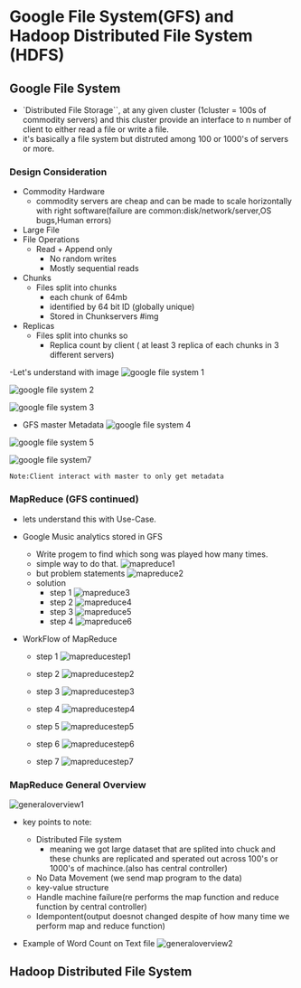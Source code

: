# Google File System(GFS) and Hadoop Distributed File System (HDFS)



## Google File System 

- `Distributed File Storage``, at any given cluster (1cluster = 100s of commodity servers) and this cluster provide an interface to n number of client to either read a file or write a file.
- it's basically a file system but distruted among 100 or 1000's of servers or more.

### Design Consideration
- Commodity Hardware
    - commodity servers are cheap and can be made to scale horizontally with right software(failure are common:disk/network/server,OS bugs,Human errors)
- Large File
- File Operations
    - Read + Append only
        - No random writes
        - Mostly sequential reads
- Chunks
    - Files split into chunks
        - each chunk of 64mb
        - identified by 64 bit ID (globally unique)
        - Stored in Chunkservers
    #img
- Replicas
    - Files split into chunks so
        - Replica count by client ( at least 3 replica of each chunks in 3 different servers)

-Let's understand with image
![google file system 1](https://github.com/anupmaharzn/Data-Engineering-Tools-Technologies/assets/34486226/946766d7-672b-442d-a86e-ba90ec5711b8)

![google file system 2](https://github.com/anupmaharzn/Data-Engineering-Tools-Technologies/assets/34486226/a42f2171-d587-43de-82e6-626c5d5bf209)

![google file system 3](https://github.com/anupmaharzn/Data-Engineering-Tools-Technologies/assets/34486226/1f9fafdb-a7d9-41b1-9b86-406221f19974)

- GFS master Metadata
![google file system 4](https://github.com/anupmaharzn/Data-Engineering-Tools-Technologies/assets/34486226/cc06bc0c-cf3f-4332-b6cf-cc51bcfbc766)

![google file system 5](https://github.com/anupmaharzn/Data-Engineering-Tools-Technologies/assets/34486226/31124a89-96d9-456c-a9d6-3a52eeb1bd15)

![google file system7](https://github.com/anupmaharzn/Data-Engineering-Tools-Technologies/assets/34486226/df00c497-9153-4875-8904-6e1daedd98dc)

```Note:Client interact with master to only get metadata```




### MapReduce (GFS continued)

- lets understand this with Use-Case.

- Google Music analytics stored in GFS
    - Write progem to find which song was played how many times.
    - simple way to do that.
        ![mapreduce1](https://github.com/anupmaharzn/Data-Engineering-Tools-Technologies/assets/34486226/fa0bab17-be0c-4b8d-8b3c-d06d61a0cdf7)
    - but problem statements
        ![mapreduce2](https://github.com/anupmaharzn/Data-Engineering-Tools-Technologies/assets/34486226/c23efb7f-b790-45ac-a7a9-151d76a68121)
    - solution
        - step 1
        ![mapreduce3](https://github.com/anupmaharzn/Data-Engineering-Tools-Technologies/assets/34486226/418636ea-9b99-4b8c-83c5-9923301787de)
        - step 2
        ![mapreduce4](https://github.com/anupmaharzn/Data-Engineering-Tools-Technologies/assets/34486226/fc45e2f4-54e1-4e56-ba68-1fab467c77d4)
        - step 3
        ![mapreduce5](https://github.com/anupmaharzn/Data-Engineering-Tools-Technologies/assets/34486226/c092e2af-3a67-4c86-85ec-c996fafa9d86)
        - step 4
        ![mapreduce6](https://github.com/anupmaharzn/Data-Engineering-Tools-Technologies/assets/34486226/61620c5c-d8c8-45d3-b459-ef09a9618f37)


- WorkFlow of MapReduce
    - step 1
      ![mapreducestep1](https://github.com/anupmaharzn/Data-Engineering-Tools-Technologies/assets/34486226/c817c8c9-5f0a-40b2-9361-2934740dc990)

    - step 2
      ![mapreducestep2](https://github.com/anupmaharzn/Data-Engineering-Tools-Technologies/assets/34486226/f536a34e-4218-4e77-ae52-99a2d381c599)

    - step 3
      ![mapreducestep3](https://github.com/anupmaharzn/Data-Engineering-Tools-Technologies/assets/34486226/0510561d-2250-4a24-86e9-be39db6c4ada)

    - step 4
      ![mapreducestep4](https://github.com/anupmaharzn/Data-Engineering-Tools-Technologies/assets/34486226/f327253d-b08e-45b1-b806-1fd67c20b8c5)

    - step 5
      ![mapreducestep5](https://github.com/anupmaharzn/Data-Engineering-Tools-Technologies/assets/34486226/95e26cc0-0b3e-4e67-8345-b3fcf300003b)

    - step 6
      ![mapreducestep6](https://github.com/anupmaharzn/Data-Engineering-Tools-Technologies/assets/34486226/6f831809-b536-4183-866f-00ae01bbb3e4)
      
    - step 7
      ![mapreducestep7](https://github.com/anupmaharzn/Data-Engineering-Tools-Technologies/assets/34486226/7b2d0547-4472-481e-9c61-baa651aba791)


### MapReduce General Overview

![generaloverview1](https://github.com/anupmaharzn/Data-Engineering-Tools-Technologies/assets/34486226/f75fd8d6-0d0c-4315-a94c-07dc4f921734)

- key points to note:
    - Distributed File system
        - meaning we got large dataset that are splited into chuck and these chunks are replicated and sperated out across 100's or 1000's of machince.(also has central controller)
  - No Data Movement (we send map program to the data)
  - key-value structure
  - Handle machine failure(re performs the map function and reduce function by central controller)
  - Idempontent(output doesnot changed despite of how many time we perform map and reduce function)

- Example of Word Count on Text file
![generaloverview2](https://github.com/anupmaharzn/Data-Engineering-Tools-Technologies/assets/34486226/fca9be87-8a14-452a-bed8-2a2a437a91af)


## Hadoop Distributed File System



